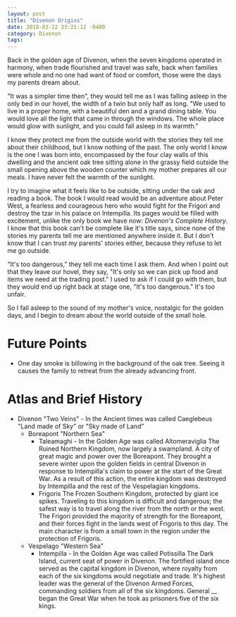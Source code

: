 ```yaml
---
layout: post
title: "Divenon Origins"
date: 2018-03-22 23:21:12 -0400
category: Divenon
tags:
---
```


Back in the golden age of Divenon, when the seven kingdoms operated in harmony,
when trade flourished and travel was safe, back when families were whole and no
one had want of food or comfort, those were the days my parents dream about.

"It was a simpler time then", they would tell me as I was falling asleep in the
only bed in our hovel, the width of a twin but only half as long. "We used to
live in a proper home, with a beautiful den and a grand dining table. You would
love all the light that came in through the windows. The whole place would glow
with sunlight, and you could fall asleep in its warmth."

I know they protect me from the outside world with the stories they tell me
about their childhood, but I know nothing of the past. The only world I know is
the one I was born into, encompassed by the four clay walls of this dwelling
and the ancient oak tree sitting alone in the grassy field outside the small
opening above the wooden counter which my mother prepares all our meals. I have
never felt the warmth of the sunlight.

I try to imagine what it feels like to be outside, sitting under the oak and
reading a book. The book I would read would be an adventure about Peter West, a
fearless and courageous hero who would fight for the Frigori and destroy the
tzar in his palace on Intempilla. Its pages would be filled with excitement,
unlike the only book we have now: _Divenon's Complete History_. I know that this
book can't be complete like it's title says, since none of the stories my
parents tell me are mentioned anywhere inside it. But I don't know that I can
trust my parents' stories either, because they refuse to let me go outside.

"It's too dangerous," they tell me each time I ask them. And when I point out
that they leave our hovel, they say, "It's only so we can pick up food and items
we need at the trading post." I used to ask if I could go with them, but they
would end up right back at stage one, "It's too dangerous." It's too unfair.

So I fall asleep to the sound of my mother's voice, nostalgic for the golden
days, and I begin to dream about the world outside of the small hole.

# Future Points

- One day smoke is billowing in the background of the oak tree. Seeing it causes
  the family to retreat from the already advancing front.

# Atlas and Brief History

- Divenon "Two Veins" - In the Ancient times was called Caeglebeus
  "Land made of Sky" or "Sky made of Land"
  - Boreapont "Northern Sea"
    - Taleamaghi - In the Golden Age was called Altomeraviglia
      The Ruined Northern Kingdom, now largely a swampland. A city of great
      magic and power over the Boreapont. They brought a severe winter upon the
      golden fields in central Divenon in response to Intempilla's claim to
      power at the start of the Great War. As a result of this action, the
      entire kingdom was destroyed by Intempilla and the rest of the Vespelagian
      kingdoms.
    - Frigoris
      The Frozen Southern Kingdom, protected by giant ice spikes. Traveling to
      this kingdom is difficult and dangerous; the safest way is to travel along
      the river from the north or the west. The Frigori provided the majority of
      strength for the Boreapont, and their forces fight in the lands west of
      Frigoris to this day. The main character is from a small town in the
      region under the protection of Frigoris.
  - Vespelago "Western Sea"
    - Intempilla - In the Golden Age was called Potissilla
      The Dark Island, current seat of power in Divenon. The fortified island
      once served as the capital kingdom in Divenon, where royalty from each of
      the six kingdoms would negotiate and trade. It's highest leader was the
      general of the Divenon Armed Forces, commanding soldiers from all of the
      six kingdoms. General __ began the Great War when he took as prisoners
      five of the six kings.
